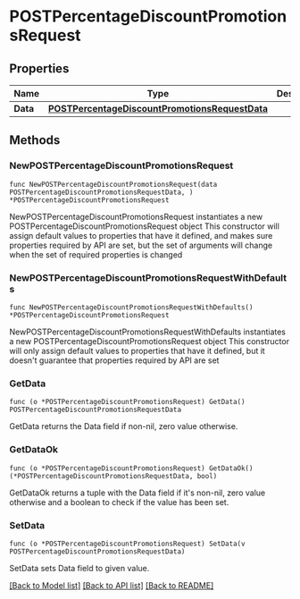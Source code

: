 # POSTPercentageDiscountPromotionsRequest

## Properties

Name | Type | Description | Notes
------------ | ------------- | ------------- | -------------
**Data** | [**POSTPercentageDiscountPromotionsRequestData**](POSTPercentageDiscountPromotionsRequestData.md) |  | 

## Methods

### NewPOSTPercentageDiscountPromotionsRequest

`func NewPOSTPercentageDiscountPromotionsRequest(data POSTPercentageDiscountPromotionsRequestData, ) *POSTPercentageDiscountPromotionsRequest`

NewPOSTPercentageDiscountPromotionsRequest instantiates a new POSTPercentageDiscountPromotionsRequest object
This constructor will assign default values to properties that have it defined,
and makes sure properties required by API are set, but the set of arguments
will change when the set of required properties is changed

### NewPOSTPercentageDiscountPromotionsRequestWithDefaults

`func NewPOSTPercentageDiscountPromotionsRequestWithDefaults() *POSTPercentageDiscountPromotionsRequest`

NewPOSTPercentageDiscountPromotionsRequestWithDefaults instantiates a new POSTPercentageDiscountPromotionsRequest object
This constructor will only assign default values to properties that have it defined,
but it doesn't guarantee that properties required by API are set

### GetData

`func (o *POSTPercentageDiscountPromotionsRequest) GetData() POSTPercentageDiscountPromotionsRequestData`

GetData returns the Data field if non-nil, zero value otherwise.

### GetDataOk

`func (o *POSTPercentageDiscountPromotionsRequest) GetDataOk() (*POSTPercentageDiscountPromotionsRequestData, bool)`

GetDataOk returns a tuple with the Data field if it's non-nil, zero value otherwise
and a boolean to check if the value has been set.

### SetData

`func (o *POSTPercentageDiscountPromotionsRequest) SetData(v POSTPercentageDiscountPromotionsRequestData)`

SetData sets Data field to given value.



[[Back to Model list]](../README.md#documentation-for-models) [[Back to API list]](../README.md#documentation-for-api-endpoints) [[Back to README]](../README.md)


